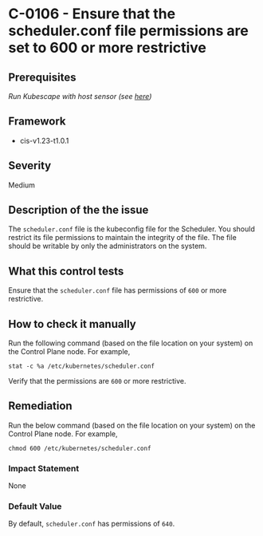 # C-0106 - Ensure that the scheduler.conf file permissions are set to 600 or more restrictive

## Prerequisites
 *Run Kubescape with host sensor (see [here](https://hub.armo.cloud/docs/host-sensor))*
 
## Framework
* cis-v1.23-t1.0.1
 
## Severity
Medium

## Description of the the issue
The `scheduler.conf` file is the kubeconfig file for the Scheduler. You should restrict its file permissions to maintain the integrity of the file. The file should be writable by only the administrators on the system.
 
## What this control tests 
Ensure that the `scheduler.conf` file has permissions of `600` or more restrictive.
 
## How to check it manually 
Run the following command (based on the file location on your system) on the Control Plane node. For example,

 
```
stat -c %a /etc/kubernetes/scheduler.conf

```
 Verify that the permissions are `600` or more restrictive.
 
## Remediation
Run the below command (based on the file location on your system) on the Control Plane node. For example,

 
```
chmod 600 /etc/kubernetes/scheduler.conf

```
 
### Impact Statement
None
 
### Default Value
By default, `scheduler.conf` has permissions of `640`.
 
